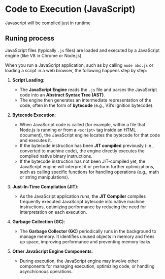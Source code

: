 # Code to Execution (JavaScript)

Javascript will be compiled just in runtime

## Runing process

JavaScript files (typically `.js` files) are loaded and executed by a JavaScript engine (like V8 in Chrome or Node.js).

When you run a JavaScript application, such as by calling `node abc.js` or loading a script in a web browser, the following happens step by step:

1. **Script Loading**:
   - The **JavaScript Engine** reads the `.js` file and parses the JavaScript code into an **Abstract Syntax Tree (AST)**.
   - The engine then generates an intermediate representation of the code, often in the form of **bytecode** (e.g., V8’s Ignition bytecode).

2. **Bytecode Execution**:
   - When JavaScript code is called (for example, within a file that Node.js is running or from a `<script>` tag inside an HTML document), the JavaScript engine locates the bytecode for that code and executes it.
   - If the bytecode instruction has been **JIT compiled** previously (i.e., converted to machine code), the engine directly executes the compiled native binary instructions.
   - If the bytecode instruction has not been JIT-compiled yet, the JavaScript engine will interpret it or perform further optimizations, such as calling specific functions for handling operations (e.g., math or string manipulations).

3. **Just-In-Time Compilation (JIT)**:
   - As the JavaScript application runs, the **JIT Compiler** compiles frequently executed JavaScript bytecode into native machine instructions, optimizing performance by reducing the need for interpretation on each execution.

4. **Garbage Collection (GC)**:
   - The **Garbage Collector (GC)** periodically runs in the background to manage memory. It identifies unused objects in memory and frees up space, improving performance and preventing memory leaks.

5. **Other JavaScript Engine Components**:
   - During execution, the JavaScript engine may involve other components for managing execution, optimizing code, or handling asynchronous operations.
